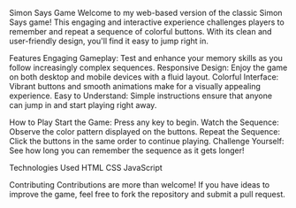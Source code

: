 Simon Says Game
Welcome to my web-based version of the classic Simon Says game! This engaging and interactive experience challenges players to remember and repeat a sequence of colorful buttons. With its clean and user-friendly design, you'll find it easy to jump right in.

Features
Engaging Gameplay: Test and enhance your memory skills as you follow increasingly complex sequences.
Responsive Design: Enjoy the game on both desktop and mobile devices with a fluid layout.
Colorful Interface: Vibrant buttons and smooth animations make for a visually appealing experience.
Easy to Understand: Simple instructions ensure that anyone can jump in and start playing right away.

How to Play
Start the Game: Press any key to begin.
Watch the Sequence: Observe the color pattern displayed on the buttons.
Repeat the Sequence: Click the buttons in the same order to continue playing.
Challenge Yourself: See how long you can remember the sequence as it gets longer!

Technologies Used
HTML
CSS
JavaScript

Contributing
Contributions are more than welcome! If you have ideas to improve the game, feel free to fork the repository and submit a pull request.
